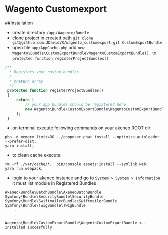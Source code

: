 # Wagento Customexport

##Installation

* create directory `/app/Wagento/Bundle`
* clone project in created path `git clone git@github.com:JDavidVR/wagento_customexport.git CustomExportBundle`
* open file `app/AppCache.php` add `new Wagento\Bundle\CustomExportBundle\WagentoCustomExportBundle(),` to `protected function registerProjectBundles()`

```php
/**
  * Registers your custom bundles
  *
  * @return array
  */
 protected function registerProjectBundles()
 {
     return [
         // your app bundles should be registered here
         new Wagento\Bundle\CustomExportBundle\WagentoCustomExportBundle(),
     ];
 }
```
* on terminal execute following commands on your akeneo ROOT dir

```
php -d memory_limit=3G ../composer.phar install --optimize-autoloader --prefer-dist; 
yarn install;
```

* to clean cache execute: 

```
rm -rf ./var/cache/*;  bin/console assets:install --symlink web; 
yarn run webpack;
```
* login to your akeneo instance and go to `System > System > Information `  it must list module in Registered Bundles

```
Akeneo\Bundle\BatchBundle\AkeneoBatchBundle
Symfony\Bundle\SecurityBundle\SecurityBundle
Symfony\Bundle\SwiftmailerBundle\SwiftmailerBundle
Symfony\Bundle\TwigBundle\TwigBundle
    .
    .
    .
Wagento\Bundle\CustomExportBundle\WagentoCustomExportBundle <--installed succesfully
```